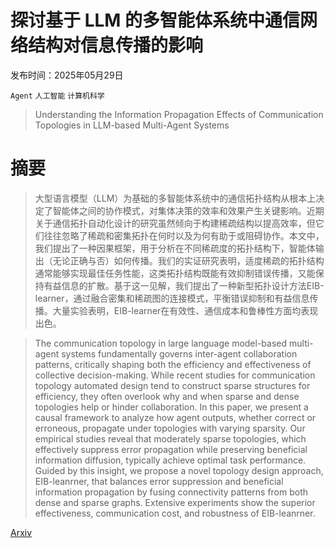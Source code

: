 # 探讨基于 LLM 的多智能体系统中通信网络结构对信息传播的影响

发布时间：2025年05月29日

`Agent` `人工智能` `计算机科学`

> Understanding the Information Propagation Effects of Communication Topologies in LLM-based Multi-Agent Systems

# 摘要

> 大型语言模型（LLM）为基础的多智能体系统中的通信拓扑结构从根本上决定了智能体之间的协作模式，对集体决策的效率和效果产生关键影响。近期关于通信拓扑自动化设计的研究虽然倾向于构建稀疏结构以提高效率，但它们往往忽略了稀疏和密集拓扑在何时以及为何有助于或阻碍协作。本文中，我们提出了一种因果框架，用于分析在不同稀疏度的拓扑结构下，智能体输出（无论正确与否）如何传播。我们的实证研究表明，适度稀疏的拓扑结构通常能够实现最佳任务性能，这类拓扑结构既能有效抑制错误传播，又能保持有益信息的扩散。基于这一见解，我们提出了一种新型拓扑设计方法EIB-learner，通过融合密集和稀疏图的连接模式，平衡错误抑制和有益信息传播。大量实验表明，EIB-learner在有效性、通信成本和鲁棒性方面均表现出色。

> The communication topology in large language model-based multi-agent systems fundamentally governs inter-agent collaboration patterns, critically shaping both the efficiency and effectiveness of collective decision-making. While recent studies for communication topology automated design tend to construct sparse structures for efficiency, they often overlook why and when sparse and dense topologies help or hinder collaboration. In this paper, we present a causal framework to analyze how agent outputs, whether correct or erroneous, propagate under topologies with varying sparsity. Our empirical studies reveal that moderately sparse topologies, which effectively suppress error propagation while preserving beneficial information diffusion, typically achieve optimal task performance. Guided by this insight, we propose a novel topology design approach, EIB-leanrner, that balances error suppression and beneficial information propagation by fusing connectivity patterns from both dense and sparse graphs. Extensive experiments show the superior effectiveness, communication cost, and robustness of EIB-leanrner.

[Arxiv](https://arxiv.org/abs/2505.23352)